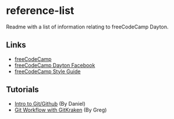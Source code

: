 # reference-list
Readme with a list of information relating to freeCodeCamp Dayton.
## Links 
* [freeCodeCamp](http://www.freecodecamp.com)
* [freeCodeCamp Dayton Facebook](https://www.facebook.com/groups/free.code.camp.dayton.ohio)
* [freeCodeCamp Style Guide](https://design-style-guide.freecodecamp.org)
## Tutorials
* [Intro to Git/Github](https://goo.gl/AqJtHr) (By Daniel)
* [Git Workflow with GitKraken](https://goo.gl/L3RBAw) (By Greg)
